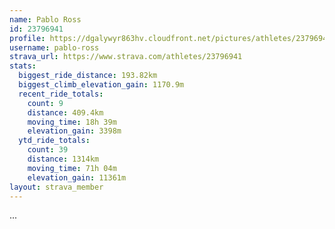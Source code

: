 ```yaml
---
name: Pablo Ross
id: 23796941
profile: https://dgalywyr863hv.cloudfront.net/pictures/athletes/23796941/14615399/1/large.jpg
username: pablo-ross
strava_url: https://www.strava.com/athletes/23796941
stats:
  biggest_ride_distance: 193.82km
  biggest_climb_elevation_gain: 1170.9m
  recent_ride_totals:
    count: 9
    distance: 409.4km
    moving_time: 18h 39m
    elevation_gain: 3398m
  ytd_ride_totals:
    count: 39
    distance: 1314km
    moving_time: 71h 04m
    elevation_gain: 11361m
layout: strava_member
--- 
```

...
